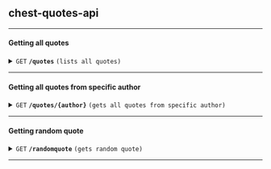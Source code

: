 ## chest-quotes-api

------------------------------------------------------------------------------------------

#### Getting all quotes

<details>
 <summary><code>GET</code> <code><b>/quotes</b></code> <code>(lists all quotes)</code></summary>

##### Parameters

> None

##### Responses

> | http code     | content-type                      | response                         |
> |---------------|-----------------------------------|----------------------------------|
> | `200`         | `application/json`                | `{"quotes":[...]]}`              |

##### Example cURL

> ```javascript
>  curl -X GET -H "Content-Type: application/json" http://localhost:3000/quotes
> ```

</details>

------------------------------------------------------------------------------------------

#### Getting all quotes from specific author

<details>
 <summary><code>GET</code> <code><b>/quotes/{author}</b></code> <code>(gets all quotes from specific author)</code></summary>

##### Parameters

> | name              |  type     | data type      | description                         |
> |-------------------|-----------|----------------|-------------------------------------|
> | `author` |  optional | string   | The specific author        |

##### Responses

> | http code     | content-type                      | response                                                            |
> |---------------|-----------------------------------|---------------------------------------------------------------------|
> | `200`         | `application/json`                | `{"quotes":[...]]}`              |

##### Example cURL

> ```javascript
>  curl -X GET -H "Content-Type: application/json" http://localhost:8889/quotes/MagnusCarlsen
> ```

</details>

------------------------------------------------------------------------------------------

#### Getting random quote

<details>
  <summary><code>GET</code> <code><b>/randomquote</b></code> <code>(gets random quote)</code></summary>

##### Parameters

> None

##### Responses

> | http code     | content-type                      | response                                                            |
> |---------------|-----------------------------------|---------------------------------------------------------------------|
> | `200`         | `application/json`                | `{"randomquote":{...}}`              |

##### Example cURL

> ```javascript
>  curl -X GET -H "Content-Type: application/json" http://localhost:3000/randomquote
> ```

</details>

------------------------------------------------------------------------------------------